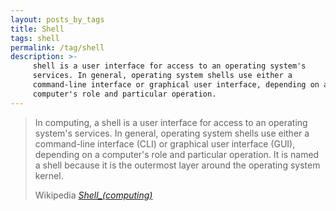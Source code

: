 ```yaml
---
layout: posts_by_tags
title: Shell
tags: shell
permalink: /tag/shell
description: >-
     shell is a user interface for access to an operating system's
     services. In general, operating system shells use either a
     command-line interface or graphical user interface, depending on a
     computer's role and particular operation.
---
```

<blockquote>
  <p>
    In computing, a shell is a user interface for access to an operating
    system's services. In general, operating system shells use either a
    command-line interface (CLI) or graphical user interface (GUI),
    depending on a computer's role and particular operation. It is named
    a shell because it is the outermost layer around the operating
    system kernel.
  </p>
  <footer>
    Wikipedia
    <cite title="Shell_(computing)">
      <a href="https://en.wikipedia.org/wiki/Shell_(computing)">Shell_(computing)</a>
    </cite>
  </footer>
</blockquote>
